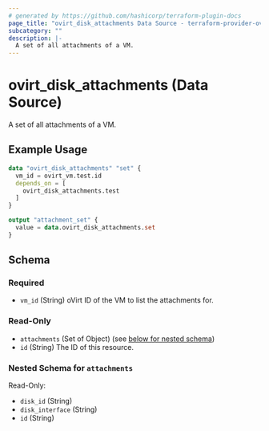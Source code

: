 ```yaml
---
# generated by https://github.com/hashicorp/terraform-plugin-docs
page_title: "ovirt_disk_attachments Data Source - terraform-provider-ovirt"
subcategory: ""
description: |-
  A set of all attachments of a VM.
---
```


# ovirt_disk_attachments (Data Source)

A set of all attachments of a VM.

## Example Usage

```terraform
data "ovirt_disk_attachments" "set" {
  vm_id = ovirt_vm.test.id
  depends_on = [
    ovirt_disk_attachments.test
  ]
}

output "attachment_set" {
  value = data.ovirt_disk_attachments.set
}
```

<!-- schema generated by tfplugindocs -->
## Schema

### Required

- `vm_id` (String) oVirt ID of the VM to list the attachments for.

### Read-Only

- `attachments` (Set of Object) (see [below for nested schema](#nestedatt--attachments))
- `id` (String) The ID of this resource.

<a id="nestedatt--attachments"></a>
### Nested Schema for `attachments`

Read-Only:

- `disk_id` (String)
- `disk_interface` (String)
- `id` (String)
